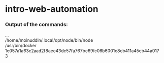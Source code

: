 # intro-web-automation

### Output of the commands:
...<br>
/home/moinuddin/.local/opt/node/bin/node<br>
/usr/bin/docker<br>
1e057a1a63c2aad2f8aec43dc57fa767bc69fc06b6001e8cb411a45eb44a0173<br>
